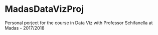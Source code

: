 # MadasDataVizProj
Personal porject for the course in Data Viz with Professor Schifanella at Madas - 2017/2018
